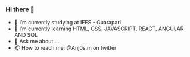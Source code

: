 ### Hi there 👋


- 🔭 I’m currently studying at IFES - Guarapari
- 🌱 I’m currently learning HTML, CSS, JAVASCRIPT, REACT, ANGULAR AND SQL
- 💬 Ask me about ...
- 📫 How to reach me: @Anj0s.m on twitter
